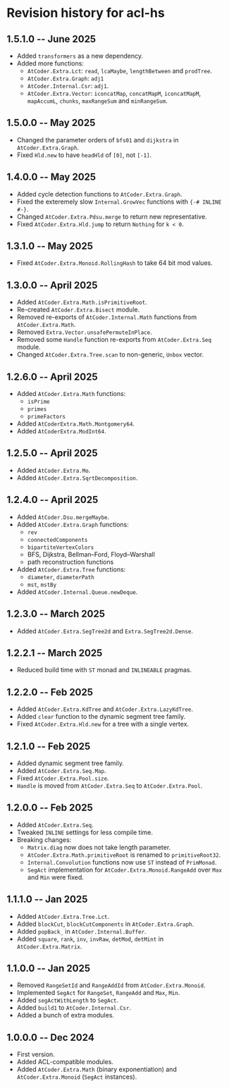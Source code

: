 # Revision history for acl-hs

## 1.5.1.0 -- June 2025

- Added `transformers` as a new dependency.
- Added more functions:
  - `AtCoder.Extra.Lct`: `read`, `lcaMaybe`, `lengthBetween` and `prodTree`.
  - `AtCoder.Extra.Graph`: `adj1`
  - `AtCoder.Internal.Csr`: `adj1`.
  - `AtCoder.Extra.Vector`: `iconcatMap`, `concatMapM`, `iconcatMapM`, `mapAccumL`, `chunks`, `maxRangeSum` and `minRangeSum`.

## 1.5.0.0 -- May 2025

- Changed the parameter orders of `bfs01` and `dijkstra` in `AtCoder.Extra.Graph`.
- Fixed `Hld.new` to have `headHld` of `[0]`, not `[-1]`.

## 1.4.0.0 -- May 2025

- Added cycle detection functions to `AtCoder.Extra.Graph`.
- Fixed the exteremely slow `Internal.GrowVec` functions with `{-# INLINE #-}`.
- Changed `AtCoder.Extra.Pdsu.merge` to return new representative.
- Fixed `AtCoder.Extra.Hld.jump` to return `Nothing` for `k < 0`.

## 1.3.1.0 -- May 2025

- Fixed `AtCoder.Extra.Monoid.RollingHash` to take 64 bit mod values.

## 1.3.0.0 -- April 2025

- Added `AtCoder.Extra.Math.isPrimitiveRoot`.
- Re-created `AtCoder.Extra.Bisect` module.
- Removed re-exports of `AtCoder.Internal.Math` functions from `AtCoder.Extra.Math`.
- Removed `Extra.Vector.unsafePermuteInPlace`.
- Removed some `Handle` function re-exports from `AtCoder.Extra.Seq` module.
- Changed `AtCoder.Extra.Tree.scan` to non-generic, `Unbox` vector.

## 1.2.6.0 -- April 2025

- Added `AtCoder.Extra.Math` functions:
  - `isPrime`
  - `primes`
  - `primeFactors`
- Added `AtCoderExtra.Math.Montgomery64`.
- Added `AtCoderExtra.ModInt64`.

## 1.2.5.0 -- April 2025

- Added `AtCoder.Extra.Mo`.
- Added `AtCoder.Extra.SqrtDecomposition`.

## 1.2.4.0 -- April 2025

- Added `AtCoder.Dsu.mergeMaybe`.
- Added `AtCoder.Extra.Graph` functions:
  - `rev`
  - `connectedComponents`
  - `bipartiteVertexColors`
  - BFS, Dijkstra, Bellman–Ford, Floyd–Warshall
  - path reconstruction functions
- Added `AtCoder.Extra.Tree` functions:
  - `diameter`, `diameterPath`
  - `mst`, `mstBy`
- Added `AtCoder.Internal.Queue.newDeque`.

## 1.2.3.0 -- March 2025

- Added `AtCoder.Extra.SegTree2d` and `Extra.SegTree2d.Dense`.

## 1.2.2.1 -- March 2025

- Reduced build time with `ST` monad and `INLINEABLE` pragmas.

## 1.2.2.0 -- Feb 2025

- Added `AtCoder.Extra.KdTree` and `AtCoder.Extra.LazyKdTree`.
- Added `clear` function to the dynamic segment tree family.
- Fixed `AtCoder.Extra.Hld.new` for a tree with a single vertex.

## 1.2.1.0 -- Feb 2025

- Added dynamic segment tree family.
- Added `AtCoder.Extra.Seq.Map`.
- Fixed `AtCoder.Extra.Pool.size`.
- `Handle` is moved from `AtCoder.Extra.Seq` to `AtCoder.Extra.Pool`.

## 1.2.0.0 -- Feb 2025

- Added `AtCoder.Extra.Seq`.
- Tweaked `INLINE` settings for less compile time.
- Breaking changes:
  - `Matrix.diag` now does not take length parameter.
  - `AtCoder.Extra.Math.primitiveRoot` is renamed to `primitiveRoot32`.
  - `Internal.Convolution` functions now use `ST` instead of `PrimMonad`.
  - `SegAct` implementation for `AtCoder.Extra.Monoid.RangeAdd` over `Max` and `Min` were fixed.

## 1.1.1.0 -- Jan 2025

- Added `AtCoder.Extra.Tree.Lct`.
- Added `blockCut`, `blockCutComponents` in `AtCoder.Extra.Graph`.
- Added `popBack_` in `AtCoder.Internal.Buffer`.
- Added `square`, `rank`, `inv`, `invRaw`, `detMod`, `detMint` in `AtCoder.Extra.Matrix`.

## 1.1.0.0 -- Jan 2025

- Removed `RangeSetId` and `RangeAddId` from `AtCoder.Extra.Monoid`.
- Implemented `SegAct` for `RangeSet`, `RangeAdd` and `Max`, `Min`.
- Added `segActWithLength` to `SegAct`.
- Added `build1` to `AtCoder.Internal.Csr`.
- Added a bunch of extra modules.

## 1.0.0.0 -- Dec 2024

- First version.
- Added ACL-compatible modules.
- Added `AtCoder.Extra.Math` (binary exponentiation) and `AtCoder.Extra.Monoid` (`SegAct` instances).

